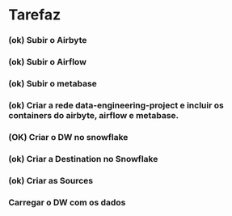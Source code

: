 # Tarefaz
### (ok) Subir o Airbyte
### (ok) Subir o Airflow
### (ok) Subir o metabase
### (ok) Criar a rede data-engineering-project e incluir os containers do airbyte, airflow e metabase.
### (OK) Criar o DW no snowflake
### (ok) Criar a Destination no Snowflake
### (ok) Criar as Sources
### Carregar o DW com os dados

